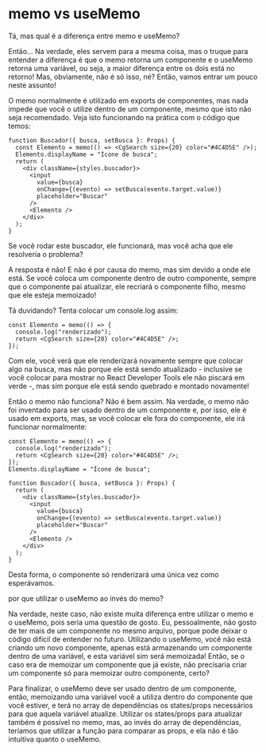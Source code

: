 # memo vs useMemo

Tá, mas qual é a diferença entre memo e useMemo?

Então… Na verdade, eles servem para a mesma coisa, mas o truque para entender a diferença é que o memo retorna um componente e o useMemo retorna uma variável, ou seja, a maior diferença entre os dois está no retorno! Mas, obviamente, não é só isso, né? Então, vamos entrar um pouco neste assunto!

O memo normalmente é utilizado em exports de componentes, mas nada impede que você o utilize dentro de um componente, mesmo que isto não seja recomendado. Veja isto funcionando na prática com o código que temos:

```tsx
function Buscador({ busca, setBusca }: Props) {
  const Elemento = memo(() => <CgSearch size={20} color="#4C4D5E" />);
  Elemento.displayName = "Ícone de busca";
  return (
    <div className={styles.buscador}>
      <input
        value={busca}
        onChange={(evento) => setBusca(evento.target.value)}
        placeholder="Buscar"
      />
      <Elemento />
    </div>
  );
}
```

Se você rodar este buscador, ele funcionará, mas você acha que ele resolveria o problema?

A resposta é não! E não é por causa do memo, mas sim devido a onde ele está. Se você coloca um componente dentro de outro componente, sempre que o componente pai atualizar, ele recriará o componente filho, mesmo que ele esteja memoizado!

Tá duvidando? Tenta colocar um console.log assim:

```tsx
const Elemento = memo(() => {
  console.log("renderizado");
  return <CgSearch size={20} color="#4C4D5E" />;
});
```

Com ele, você verá que ele renderizará novamente sempre que colocar algo na busca, mas não porque ele está sendo atualizado - inclusive se você colocar para mostrar no React Developer Tools ele não piscará em verde -, mas sim porque ele está sendo quebrado e montado novamente!

Então o memo não funciona? Não é bem assim. Na verdade, o memo não foi inventado para ser usado dentro de um componente e, por isso, ele é usado em exports, mas, se você colocar ele fora do componente, ele irá funcionar normalmente:

```tsx
const Elemento = memo(() => {
  console.log("renderizado");
  return <CgSearch size={20} color="#4C4D5E" />;
});
Elemento.displayName = "Ícone de busca";

function Buscador({ busca, setBusca }: Props) {
  return (
    <div className={styles.buscador}>
      <input
        value={busca}
        onChange={(evento) => setBusca(evento.target.value)}
        placeholder="Buscar"
      />
      <Elemento />
    </div>
  );
}
```

Desta forma, o componente só renderizará uma única vez como esperávamos.

por que utilizar o useMemo ao invés do memo?

Na verdade, neste caso, não existe muita diferença entre utilizar o memo e o useMemo, pois seria uma questão de gosto. Eu, pessoalmente, não gosto de ter mais de um componente no mesmo arquivo, porque pode deixar o código difícil de entender no futuro. Utilizando o useMemo, você não está criando um novo componente, apenas está armazenando um componente dentro de uma variável, e esta variável sim será memoizada! Então, se o caso era de memoizar um componente que já existe, não precisaria criar um componente só para memoizar outro componente, certo?

Para finalizar, o useMemo deve ser usado dentro de um componente, então, memoizando uma variável você a utiliza dentro do componente que você estiver, e terá no array de dependências os states/props necessários para que aquela variável atualize. Utilizar os states/props para atualizar também é possível no memo, mas, ao invés do array de dependências, teríamos que utilizar a função para comparar as props, e ela não é tão intuitiva quanto o useMemo.
